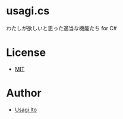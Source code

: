 # usagi.cs

わたしが欲しいと思った適当な機能たち for C#

# License

- [MIT](LICENSE.md)

# Author

- [Usagi Ito](https://github.com/usagi/)
